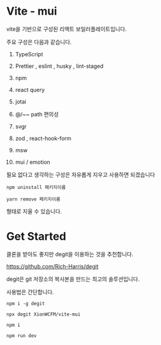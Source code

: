# Vite - mui

vite을 기반으로 구성된 리액트 보일러플레이트입니다.

주요 구성은 다음과 같습니다.

1. TypeScript

2. Prettier , eslint , husky , lint-staged

3. npm

4. react query

5. jotai

6. @/~~ path 편의성

7. svgr

8. zod , react-hook-form

9. msw

10. mui / emotion

필요 없다고 생각하는 구성은 자유롭게 지우고 사용하면 되겠습니다

```
npm uninstall 패키지이름
```

```
yarn remove 패키지이름
```

형태로 지울 수 있습니다.

# Get Started

클론을 받아도 좋지만 degit을 이용하는 것을 추천합니다.

https://github.com/Rich-Harris/degit

degit은 git 저장소의 복사본을 만드는 최고의 솔루션입니다.

사용법은 간단합니다.

```
npm i -g degit

npx degit XionWCFM/vite-mui

npm i

npm run dev

```
